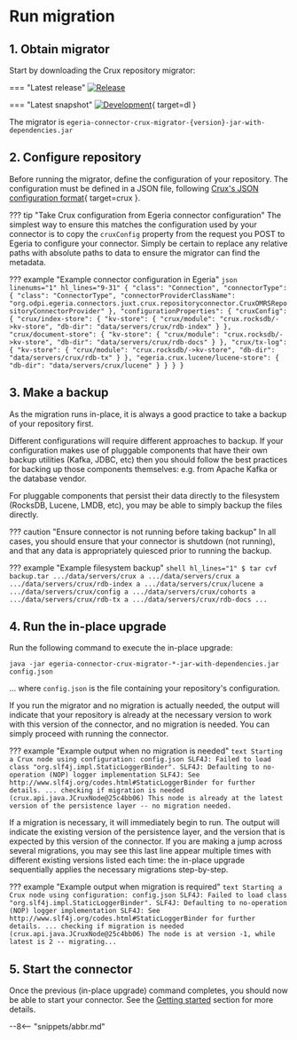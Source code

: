 <!-- SPDX-License-Identifier: CC-BY-4.0 -->
<!-- Copyright Contributors to the ODPi Egeria project. -->

# Run migration

## 1. Obtain migrator

Start by downloading the Crux repository migrator:

=== "Latest release"
    [![Release](https://img.shields.io/maven-central/v/org.odpi.egeria/egeria-connector-crux-migrator?label=release)](http://repository.sonatype.org/service/local/artifact/maven/redirect?r=central-proxy&g=org.odpi.egeria&a=egeria-connector-crux-migrator&v=RELEASE&c=jar-with-dependencies)

=== "Latest snapshot"
    [![Development](https://img.shields.io/nexus/s/org.odpi.egeria/egeria-connector-crux-migrator?label=development&server=https%3A%2F%2Foss.sonatype.org)](https://oss.sonatype.org/content/repositories/snapshots/org/odpi/egeria/egeria-connector-crux-migrator/){ target=dl }

The migrator is `egeria-connector-crux-migrator-{version}-jar-with-dependencies.jar`

## 2. Configure repository

Before running the migrator, define the configuration of your repository.
The configuration must be defined in a JSON file, following [Crux's JSON configuration format](https://opencrux.com/reference/configuration.html){ target=crux }.

??? tip "Take Crux configuration from Egeria connector configuration"
    The simplest way to ensure this matches the configuration used by your connector is to copy the
    `cruxConfig` property from the request you POST to Egeria to configure your connector.
    Simply be certain to replace any relative paths with absolute paths to data to ensure the migrator
    can find the metadata.

??? example "Example connector configuration in Egeria"
    ```json linenums="1" hl_lines="9-31"
    {
      "class": "Connection",
      "connectorType": {
        "class": "ConnectorType",
        "connectorProviderClassName": "org.odpi.egeria.connectors.juxt.crux.repositoryconnector.CruxOMRSRepositoryConnectorProvider"
      },
      "configurationProperties": {
        "cruxConfig":
        {
          "crux/index-store": {
            "kv-store": {
              "crux/module": "crux.rocksdb/->kv-store",
              "db-dir": "data/servers/crux/rdb-index"
            }
          },
          "crux/document-store": {
            "kv-store": {
              "crux/module": "crux.rocksdb/->kv-store",
              "db-dir": "data/servers/crux/rdb-docs"
            }
          },
          "crux/tx-log": {
            "kv-store": {
              "crux/module": "crux.rocksdb/->kv-store",
              "db-dir": "data/servers/crux/rdb-tx"
            }
          },
          "egeria.crux.lucene/lucene-store": {
            "db-dir": "data/servers/crux/lucene"
          }
        }
      }
    }    
    ```

## 3. Make a backup

As the migration runs in-place, it is always a good practice to take a backup
of your repository first.

Different configurations will require different approaches to backup. If your configuration makes use of pluggable
components that have their own backup utilities (Kafka, JDBC, etc) then you should follow the best practices for backing
up those components themselves: e.g. from Apache Kafka or the database vendor.

For pluggable components that persist their data directly to the filesystem (RocksDB, Lucene, LMDB, etc), you may be
able to simply backup the files directly.

??? caution "Ensure connector is not running before taking backup"
    In all cases, you should ensure that your connector is shutdown (not running), and that any data
    is appropriately quiesced prior to running the backup.

??? example "Example filesystem backup"
    ```shell hl_lines="1"
    $ tar cvf backup.tar .../data/servers/crux
    a .../data/servers/crux
    a .../data/servers/crux/rdb-index
    a .../data/servers/crux/lucene
    a .../data/servers/crux/config
    a .../data/servers/crux/cohorts
    a .../data/servers/crux/rdb-tx
    a .../data/servers/crux/rdb-docs
    ...
    ```

## 4. Run the in-place upgrade

Run the following command to execute the in-place upgrade:

```shell
java -jar egeria-connector-crux-migrator-*-jar-with-dependencies.jar config.json
```

... where `config.json` is the file containing your repository's configuration.

If you run the migrator and no migration is actually needed, the output will indicate that your repository is already
at the necessary version to work with this version of the connector, and no migration is needed. You can simply proceed
with running the connector.

??? example "Example output when no migration is needed"
    ```text
    Starting a Crux node using configuration: config.json
    SLF4J: Failed to load class "org.slf4j.impl.StaticLoggerBinder".
    SLF4J: Defaulting to no-operation (NOP) logger implementation
    SLF4J: See http://www.slf4j.org/codes.html#StaticLoggerBinder for further details.
    ... checking if migration is needed (crux.api.java.JCruxNode@25c4bb06)
    This node is already at the latest version of the persistence layer -- no migration needed.
    ```

If a migration is necessary, it will immediately begin to run. The output will indicate the existing version of the
persistence layer, and the version that is expected by this version of the connector. If you are making a jump across
several migrations, you may see this last line appear multiple times with different existing versions listed each time:
the in-place upgrade sequentially applies the necessary migrations step-by-step.

??? example "Example output when migration is required"
    ```text
    Starting a Crux node using configuration: config.json
    SLF4J: Failed to load class "org.slf4j.impl.StaticLoggerBinder".
    SLF4J: Defaulting to no-operation (NOP) logger implementation
    SLF4J: See http://www.slf4j.org/codes.html#StaticLoggerBinder for further details.
    ... checking if migration is needed (crux.api.java.JCruxNode@25c4bb06)
    The node is at version -1, while latest is 2 -- migrating...
    ```

## 5. Start the connector

Once the previous (in-place upgrade) command completes, you should now be able to start your
connector. See the [Getting started](../getting-started/setup.md) section for more details.

--8<-- "snippets/abbr.md"
